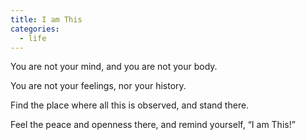 ```yaml
---
title: I am This
categories:
  - life
---
```


You are not your mind,
and you are not your body.

You are not your feelings,
nor your history.

Find the place
where all this
is observed,
and stand there.

Feel the peace
and openness there,
and remind yourself,
“I am This!”
